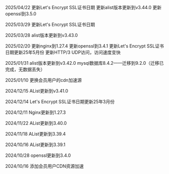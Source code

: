 2025/04/22
更新Let's Encrypt SSL证书日期
更新alist版本更新到v3.44.0
更新openssl到3.5.0


2025/03/29
更新Let's Encrypt SSL证书日期

2025/03/28
alist版本更新到v3.43.0

2025/02/20
更新nginx到1.27.4
更新openssl到3.4.1
更新Let's Encrypt SSL证书日期更新25年5月份
更新HTTP/3 UDP访问，访问速度变快

2025/01/31
alist版本更新到v3.42.0
mysql数据库8.4.2——迁移到9.2.0（迁移已完成，无数据丢失）

2025/01/10
更换会员用户的cdn加速源

2024/12/15
AList更新到v3.41.0

2024/12/14
Let's Encrypt SSL证书日期更新25年3月份

2024/12/11
Nginx更新到1.27.3

2024/11/22
AList更新到3.40.0

2024/11/18
AList更新到3.39.4

2024/10/16
AList更新到3.39.1

2024/10/28
openssl更新到3.4.0

2024/10/16
添加会员用户CDN资源加速
